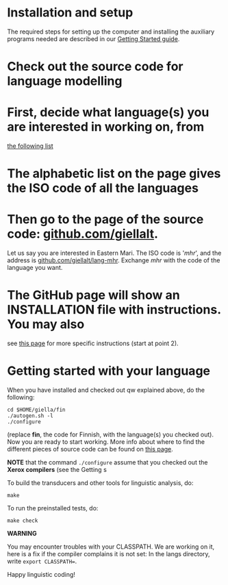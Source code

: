 

# Installation and setup


The required steps for setting up the computer and installing the
auxiliary programs needed are described in our
[Getting Started guide](../GettingStarted.html).


# Check out the source code for language modelling


# First, decide what language(s) you are interested in working on, from 
  [the following list](https://giellalt.uit.no/lang/index.html)
# The alphabetic list on the page gives the ISO code of all the languages
# Then go to the page of the source code: [github.com/giellalt](https://github.com/giellalt).
  Let us say you are interested in Eastern Mari. The ISO code is '*mhr*', 
  and the address is [github.com/giellalt/lang-mhr](https://github.com/giellalt/lang-mhr). 
  Exchange *mhr* with the code of the language you want.
# The GitHub page will show an INSTALLATION file with instructions. You may also
  see [this page](https://giellalt.uit.no/infra/MigratingToGit.html) for more
  specific instructions (start at point 2).


# Getting started with your language


When you have installed and checked out qw explained above, do the following:


```
cd $HOME/giella/fin
./autogen.sh -l
./configure
```


(replace **fin**, the code for Finnish, with the language(s) you checked out). Now
you are ready to start working. More info about where to find the different
pieces of source code can be found on [this page](NewinfraCatalogues.html).


**NOTE** that the command `./configure` assume that you checked out the 
**Xerox compilers** (see the Getting s


To build the transducers and other tools for linguistic analysis, do:


```make```


To run the preinstalled tests, do:


```make check```






**WARNING**


You may encounter troubles with your CLASSPATH. We are working on it, 
here is a fix if the compiler complains it is not set:
In the langs directory, write `export CLASSPATH=`.


Happy linguistic coding!
